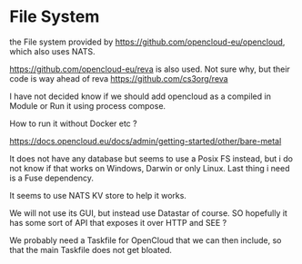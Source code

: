 # File System

the File system provided by https://github.com/opencloud-eu/opencloud, which also uses NATS.

https://github.com/opencloud-eu/reva is also used. Not sure why, but their code is way ahead of reva https://github.com/cs3org/reva

I have not decided know if we should add opencloud as a compiled in Module or Run it using process compose.

How to run it without Docker etc ?

https://docs.opencloud.eu/docs/admin/getting-started/other/bare-metal

It does not have any database but seems to use a Posix FS instead, but i do not know if that works on Windows, Darwin or only Linux. Last thing i need is a Fuse dependency.  


It seems to use NATS KV store to help it works. 

We will not use its GUI, but instead use Datastar of course. SO hopefully it has some sort of API that exposes it over HTTP and SEE  ?

We probably need a Taskfile for OpenCloud that we can then include, so that the main Taskfile does not get bloated.












